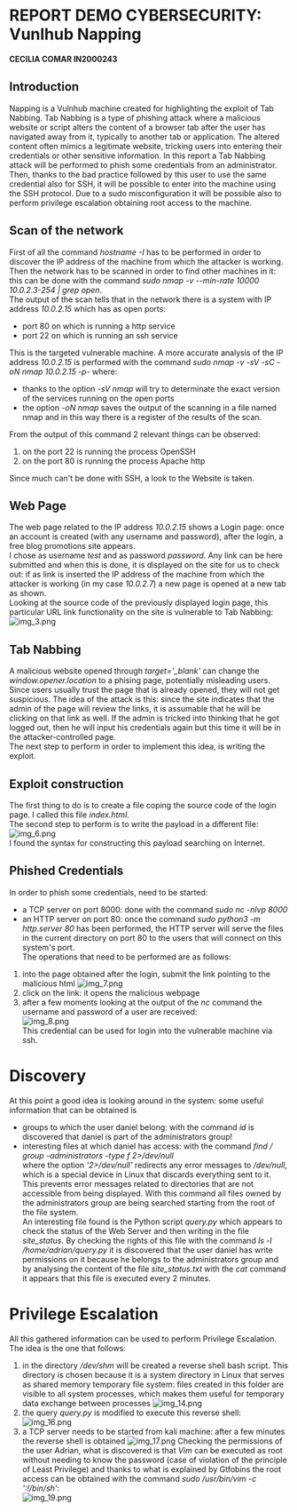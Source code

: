 # REPORT DEMO CYBERSECURITY: Vunlhub Napping
**CECILIA COMAR IN2000243**

## Introduction
Napping is a Vulnhub machine created for highlighting the exploit of Tab Nabbing.
Tab Nabbing is a type of phishing attack where a malicious website or script alters the content of a browser tab after 
the user has navigated away from it, typically to another tab or application. The altered content often mimics a 
legitimate website, tricking users into entering their credentials or other sensitive information.
In this report a Tab Nabbing attack will be performed to phish some credentials from an administrator.
Then, thanks to the bad practice followed by this user to use the same credential also for SSH, it will be possible to 
enter into the machine using the SSH protocol.
Due to a sudo misconfiguration it will be possible also to perform privilege escalation obtaining root access to the machine.

## Scan of the network
First of all the command *hostname -I* has to be performed in order to discover the IP address of the machine from which the attacker is working.  
Then the network has to be scanned in order to find other machines in it: this can be done with the command *sudo nmap -v --min-rate 10000 10.0.2.3-254 | grep open*.  
The output of the scan tells that in the network there is a system with IP address *10.0.2.15* which has as open ports:
* port 80 on which is running a http service
* port 22 on which is running an ssh service

This is the targeted vulnerable machine.
A more accurate analysis of the IP address *10.0.2.15* is performed with the command *sudo nmap -v -sV -sC -oN nmap 10.0.2.15 -p-* where:
* thanks to the option *-sV* *nmap* will try to determinate the exact version of the services running on the open ports
* the option *-oN nmap* saves the output of the scanning in a file named nmap and in this way there is a register of the results of the scan.

From the output of this command 2 relevant things can be observed:
1. on the port 22 is running the process OpenSSH
2. on the port 80 is running the process Apache http

Since much can't be done with SSH, a look to the Website is taken.

## Web Page
The web page related to the IP address *10.0.2.15* shows a Login page:
once an account is created (with any username and password), after the login, a free blog promotions site appears.  
I chose as username *test* and as password *password*.
Any link can be here submitted and when this is done, it is displayed on the site for us to check out: 
if as link is inserted the IP address of the machine from which the attacker is working (in my case *10.0.2.7*) a new page is opened at a new tab 
as shown.  
Looking at the source code of the previously displayed login page, this particular URL link functionality on the site is vulnerable to Tab Nabbing:
![img_3.png](img_3.png)

## Tab Nabbing
A malicious website opened through *target='_blank'* can change the *window.opener.location* to a phising page, potentially misleading users. 
Since users usually trust the page that is already opened, they will not get suspicious.
The idea of the attack is this: since the site indicates that the admin of the page will review the links, it is assumable that he will be clicking on that link as well. 
If the admin is tricked into thinking that he got logged out, then he will input his credentials again but this time it will be in the attacker-controlled page.  
The next step to perform in order to implement this idea, is writing the exploit.

## Exploit construction
The first thing to do is to create a file coping the source code of the login page.  I called this file *index.html*.  
The second step to perform is to write the payload in a different file:
![img_6.png](img_6.png)  
I found the syntax for constructing this payload searching on Internet.

## Phished Credentials
In order to phish some credentials, need to be started:
* a TCP server on port 8000: done with the command *sudo nc -nlvp 8000* 
* an HTTP server on port 80:  once the command *sudo python3 -m http.server 80* has been performed, the HTTP server will serve the files in the 
current directory on port 80 to the users that will connect on this system's port.  
The operations that need to be performed are as follows: 
1. into the page obtained after the login, submit the link pointing to the malicious html
![img_7.png](img_7.png)
2. click on the link: it opens the malicious webpage 
3. after a few moments looking at the output of the *nc* command the username and password of a user
are received:  
![img_8.png](img_8.png)  
This credential can be used for login into the vulnerable machine via ssh.

# Discovery
At this point a good idea is looking around in the system: some useful information that can be obtained is
* groups to which the user daniel belong: with the command *id* is discovered that daniel is part of the administrators group!
* interesting files at which daniel has access: with the command *find / group -administrators -type f 2>/dev/null*  
where the option *'2>/dev/null'* redirects any error messages to */dev/null*, which is 
a special device in Linux that discards everything sent to it. This prevents 
error messages related to directories that are not accessible from being displayed. With
this command all files owned by the administrators group are being searched starting 
from the root of the file system.  
An interesting file found is the Python script *query.py* which appears to check the status of the 
Web Server and then writing in the file *site_status*.
By checking the rights of this file with the command *ls -l /home/adrian/query.py* it is discovered
that the user daniel has write permissions on it because he belongs to the administrators group
and by analysing the content of the file *site_status.txt* with the *cat* command it appears that this file is executed every 2 minutes.  

# Privilege Escalation
All this gathered information can be used to perform Privilege Escalation. The idea is the 
one that follows:
1. in the directory */dev/shm* will be created a reverse shell bash script. This directory
is chosen because it is a system directory in Linux that serves as shared memory temporary 
file system: files created in this folder are visible to all system processes, which makes
them useful for temporary data exchange between processes
![img_14.png](img_14.png)
2. the query *query.py* is modified to execute this reverse shell:
![img_16.png](img_16.png)
3. a TCP server needs to be started from kali machine: after a few minutes the reverse shell is obtained
![img_17.png](img_17.png)
Checking the permissions of the user Adrian, what is discovered is that *Vim* can be executed as root without
needing to know the password (case of violation of the principle of Least Privilege) and thanks to what is explained by Gtfobins the root access can be obtained with the command *sudo /usr/bin/vim -c ':!/bin/sh'*:  
![img_19.png](img_19.png)

      


